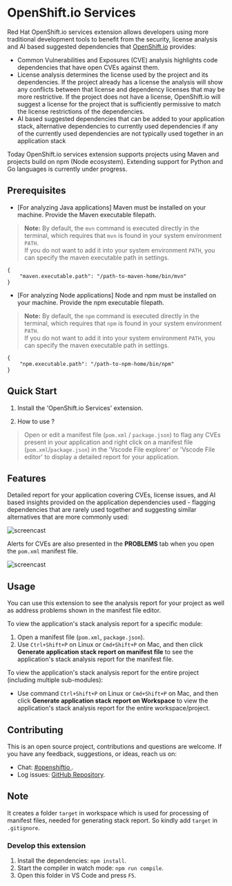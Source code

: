 # OpenShift.io Services

Red Hat OpenShift.io services extension allows developers using more traditional development tools to benefit from the security, license analysis and AI based suggested dependencies that [OpenShift.io](https://openshift.io/) provides:
- Common Vulnerabilities and Exposures (CVE) analysis highlights code dependencies that have open CVEs against them.
- License analysis determines the license used by the project and its dependencies. If the project already has a license the analysis will show any conflicts between that license and dependency licenses that may be more restrictive. If the project does not have a license, OpenShift.io will suggest a license for the project that is sufficiently permissive to match the license restrictions of the dependencies.
- AI based suggested dependencies that can be added to your application stack, alternative dependencies to currently used dependencies if any of the currently used dependencies are not typically used together in an application stack

Today OpenShift.io services extension supports projects using Maven and projects build on npm (Node ecosystem). Extending support for Python and Go languages is currently under progress.

## Prerequisites
* [For analyzing Java applications] Maven must be installed on your machine. Provide the Maven executable filepath.

> **Note:** By default, the `mvn` command is executed directly in the terminal, which requires that  `mvn` is found in your system environment `PATH`.           
 If you do not want to add it into your system environment `PATH`, you can specify the maven executable path in settings.

```
{
    "maven.executable.path": "/path-to-maven-home/bin/mvn"
}
```

* [For analyzing Node applications] Node and npm must be installed on your machine. Provide the npm executable filepath.

> **Note:** By default, the `npm` command is executed directly in the terminal, which requires that  `npm` is found in your system environment `PATH`.           
 If you do not want to add it into your system environment `PATH`, you can specify the maven executable path in settings.

```
{
    "npm.executable.path": "/path-to-npm-home/bin/npm"
}
```

## Quick Start

1. Install the 'OpenShift.io Services' extension.

2. How to use ?

> Open or edit a manifest file (`pom.xml` / `package.json`) to flag any CVEs present in your application and right click on a manifest file (`pom.xml`/`package.json`) in the 'Vscode File explorer' or  'Vscode File editor' to display a detailed report for your application.



## Features

 Detailed report for your application covering CVEs, license issues, and AI based insights provided on the application dependencies used - flagging dependencies that are rarely used together and suggesting similar alternatives that are more commonly used:

![ screencast ](https://raw.githubusercontent.com/fabric8-analytics/fabric8-analytics-vscode-extension/master/images/stackanalysis.gif)

Alerts for CVEs are also presented in the **PROBLEMS** tab when you open the `pom.xml` manifest file.

![ screencast ](https://raw.githubusercontent.com/fabric8-analytics/fabric8-analytics-vscode-extension/master/images/compAnalysis.png)


## Usage

You can use this extension to see the analysis report for your project as well as address problems shown in the manifest file editor.

To view the application's stack analysis report for a specific module:
1. Open a manifest file (`pom.xml`, `package.json`).
2. Use `Ctrl+Shift+P` on Linux or `Cmd+Shift+P` on Mac, and then click **Generate application stack report on manifest file** to see the application's stack analysis report for the manifest file.

To view the application's stack analysis report for the entire project (including multiple sub-modules):
* Use command `Ctrl+Shift+P` on Linux or `Cmd+Shift+P` on Mac, and then click **Generate application stack report on Workspace** to view the application's stack analysis report for the entire workspace/project.

## Contributing

This is an open source project, contributions and questions are welcome. If you have any feedback, suggestions, or ideas, reach us on:
* Chat: [#openshiftio  ](https://chat.openshift.io/developers/channels/town-square).
* Log issues:  [GitHub Repository](https://github.com/fabric8-analytics/fabric8-analytics-vscode-extension/issues).

## Note

It creates a folder `target` in workspace which is used for processing of manifest files, needed for generating stack report. So kindly add `target` in `.gitignore`.

### Develop this extension

1. Install the dependencies:
`npm install`.
2. Start the compiler in watch mode:
`npm run compile`.
3. Open this folder in VS Code and press `F5`.
